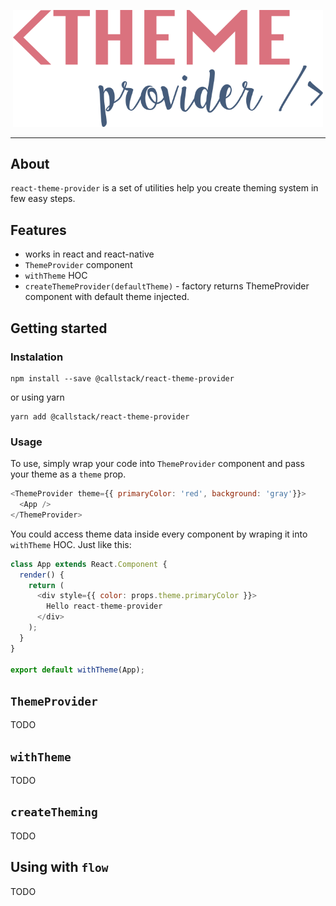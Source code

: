 <p align="center">
  <img alt="react-theme-provider" src="./assets/theme-provider-logo.png" width="496">
</p>

---
## About 
`react-theme-provider` is a set of utilities help you create theming system in few easy steps.
## Features
 - works in react and react-native
 - `ThemeProvider` component
 - `withTheme` HOC
 - `createThemeProvider(defaultTheme)` - factory returns ThemeProvider component with default theme injected.

## Getting started
### Instalation
```
npm install --save @callstack/react-theme-provider
```
or using yarn
```
yarn add @callstack/react-theme-provider
```

### Usage
To use, simply wrap your code into `ThemeProvider` component and pass your theme as a `theme` prop.

```js
<ThemeProvider theme={{ primaryColor: 'red', background: 'gray'}}>
  <App />
</ThemeProvider>
```

You could access theme data inside every component by wraping it into `withTheme` HOC. Just like this:

```js
class App extends React.Component {
  render() {
    return (
      <div style={{ color: props.theme.primaryColor }}>
        Hello react-theme-provider
      </div>
    );
  }
}

export default withTheme(App);
```

## `ThemeProvider`
TODO

## `withTheme`
TODO

## `createTheming`
TODO

## Using with `flow`
TODO